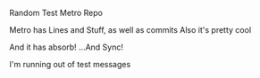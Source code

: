 Random Test Metro Repo

Metro has Lines and Stuff, as well as commits
Also it's pretty cool

And it has absorb!
...And Sync!

I'm running out of test messages
